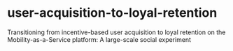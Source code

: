 # user-acquisition-to-loyal-retention
Transitioning from incentive-based user acquisition to loyal retention on the Mobility-as-a-Service platform: A large-scale social experiment
